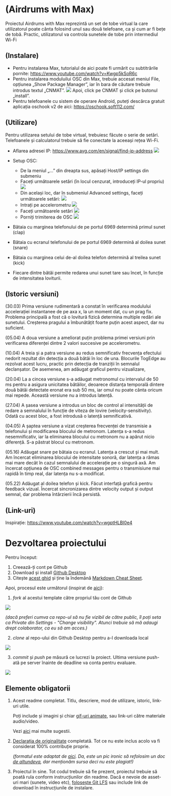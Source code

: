 # (Airdrums with Max) 
Proiectul Airdrums with Max reprezintă un set de tobe virtual la care utilizatorul poate cânta folosind unul 
sau două telefoane, ca și cum ar fi bețe de tobă. 
Practic, utilizatorul va controla sunetele de tobe prin intermediul Wi-Fi
## (Instalare)

- Pentru instalarea Max, tutorialul de aici poate fi urmărit cu subtitrările pornite: https://www.youtube.com/watch?v=Kwgp5kSoR6c
- Pentru instalarea moduluilui OSC din Max, trebuie accesat meniul File, opțiunea „Show Package Manager”, iar 
în bara de căutare trebuie introdus textul „CNMAT”. 
![](assets/package-OSC.png)
Apoi, click pe CNMAT și click pe butonul „install”.
- Pentru telefoanele cu sistem de operare Android, puteți descărca gratuit aplicația oschook v2 de aici: https://oschook.soft112.com/ 


## (Utilizare)

Pentru utilizarea setului de tobe virtual, trebuiesc făcute o serie de setări. Telefoanele și calculatorul trebuie să fie conectate la aceeași rețea Wi-Fi.

- Aflarea adresei IP: https://www.avg.com/en/signal/find-ip-address
![](assets/ip.png)     

- Setup OSC:
    - De la meniul „...” din dreapta sus, apăsați Host/IP settings din submeniu
    - Faceți următoarele setări (în locul cenzurat, introduceți IP-ul propriu)
    ![](assets/1.jpeg)
    - Din același loc, dar în submeniul Advanced settings, faceți următoarele setări:
    ![](assets/5.jpeg)
    - Intrați pe accelerometru
    ![](assets/2.jpeg)
    - Faceți următoarele setări
    ![](assets/3.jpeg)
    - Porniți trimiterea de OSC
    ![](assets/4.jpeg)

- Bătaia cu marginea telefonului de pe portul 6969 determină primul sunet (clap)
- Bătaia cu ecranul telefonului de pe portul 6969 determină al doilea sunet (snare)
- Bătaia cu marginea celui de-al doilea telefon determină al treilea sunet (kick)
- Fiecare dintre bătăi permite redarea unui sunet tare sau încet, în funcție de intensitatea loviturii.  

## (Istoric versiuni)

(30.03) Prima versiune rudimentară a constat în verificarea modulului accelerației instantanee de pe axa x, 
la un moment dat, cu un prag fix.
Problema principală a fost că o lovitură fizică determina multiple redări ale sunetului. 
Creșterea pragului a îmbunătățit foarte puțin acest aspect, dar nu suficient.

(05.04) A doua versiune a ameliorat puțin problema primei versiuni prin verificarea diferenței dintre 2 valori succesive
 pe accelerometru. 

(10.04) A treia și a patra versiune au redus semnificativ frecvența efectului nedorit rezultat din 
detecția a două bătăi în loc de una.
Blocurile TogEdge au rezolvat acest lucru, practic prin detecția de tranziții în semnalul  declanșator.
De asemenea, am adăugat graficul pentru vizualizare,

(20.04) La a cincea versiune s-a adăugat metronomul cu intervalul de 50 ms pentru a asigura unicitatea bătăilor,
 deoarece distanța temporală dintere două bătăi detectate eronat era sub 50 ms, iar omul nu poate cânta oricum mai repede.
Această versiune nu a introdus latență.

(27.04) A șasea versiune a introdus un bloc de control al intensității de 
redare a semnalului în funcție de viteza de lovire (velocity-sensitivity).
Odată cu acest bloc, a fost introdusă o latență semnificativă.

(04.05)  A șaptea versiune a vizat creșterea frecvenței de transmisie a telefonului și modificarea blocului de metronom. 
Latența s-a redus nesemnificativ, iar la eliminarea blocului cu metronom nu a apărut nicio diferență. S-a păstrat blocul cu metronom.

(05.16) Adăugat snare pe bătaia cu ecranul. Latența a crescut și mai mult.
 Am încercat eliminarea blocului de intensitate sonoră, dar latența a rămas 
 mai mare decât în cazul semnalului de accelerație pe o singură axă. 
 Am încercat opțiunea de OSC combined messages pentru o transmisiune mai rapidă în timp real, dar latența nu s-a modificat.

(05.22) Adăugat al doilea telefon și kick. Făcut interfață grafică pentru feedback vizual. Încercat sincronizarea dintre velocity output și output semnal, dar problema întârzierii încă persistă. 
## (Link-uri)
Inspirație: https://www.youtube.com/watch?v=wgptHLBI0e4

# Dezvoltarea proiectului

Pentru început:

1. Creează-ți cont pe Github
2. Download și install [Github Desktop](https://desktop.github.com/)
3. Citește [acest ghid](https://charlesmartin.com.au/blog/2020/08/09/student-project-repository) și ține la îndemână [Markdown Cheat Sheet](https://www.markdownguide.org/cheat-sheet).

Apoi, procesul este următorul (inspirat de [aici](https://cs.anu.edu.au/courses/comp1720/deliverables/05-major-project/#submission-process)):

1. *fork* al acestui template către propriul tău cont de Github

![](assets/fork.gif)

_(dacă preferi cumva ca repo-ul să nu fie vizibil de către public, îl poți seta ca Private din Settings - "Change visibility". Atunci trebuie să mă adaugi drept colaborator, ca eu să am acces.)_

2. *clone* al repo-ului din Github Desktop pentru a-l downloada local

![](assets/clone.gif)

3. *commit* și *push* pe măsură ce lucrezi la proiect. Ultima versiune push-ată pe server înainte de deadline va conta pentru evaluare.

![](assets/commit.gif)

## Elemente obligatorii

1. Acest readme completat. Titlu, descriere, mod de utilizare, istoric, link-uri utile.

   Poți include și imagini și chiar [gif-uri animate](https://www.screentogif.com/), sau link-uri către materiale audio/video.
   
   Vezi [aici](https://charlesmartin.com.au/blog/2020/08/09/student-project-repository) mai multe sugestii.

2. [Declarația de originalitate](statement-of-originality.yml) completată. Tot ce nu este inclus acolo va fi considerat 100% contribuție proprie.

    *(formatul este adaptat de [aici](https://gitlab.cecs.anu.edu.au/comp1720/2018/comp1720-2018-major-project/-/blob/master/statement-of-originality.yml). Da, este un pic ironic să refolosim un doc [de altundeva](https://cs.anu.edu.au/courses/comp1720/resources/faq/#how-do-i-fill-out-my-statement-of-originality), dar menționăm sursa deci nu este plagiat!)*

3. Proiectul în sine. Tot codul trebuie să fie prezent, proiectul trebuie să poată rula conform instrucțiunilor din readme. Dacă e nevoie de asset-uri mari (sunete, video etc), [folosește Git LFS](https://git-lfs.github.com/) sau include link de download în instrucțiunile de instalare.

